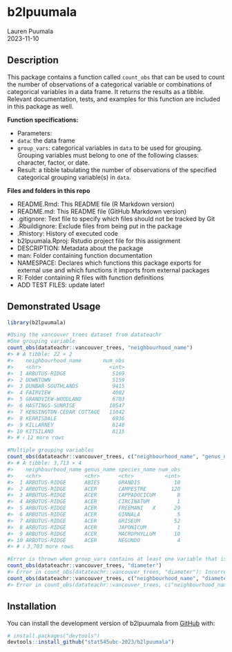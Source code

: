 
<!-- README.md is generated from README.Rmd. Please edit that file -->

# b2lpuumala

Lauren Puumala  
2023-11-10  
<!-- badges: start --> <!-- badges: end -->

## Description

This package contains a function called `count_obs` that can be used to
count the number of observations of a categorical variable or
combinations of categorical variables in a data frame. It returns the
results as a tibble. Relevant documentation, tests, and examples for
this function are included in this package as well.

**Function specifications:**  
- Parameters:  
- `data`: the data frame  
- `group_vars`: categorical variables in `data` to be used for grouping.
Grouping variables must belong to one of the following classes:
character, factor, or date.  
- Result: a tibble tabulating the number of observations of the
specified categorical grouping variable(s) in `data`.

**Files and folders in this repo**  
- README.Rmd: This README file (R Markdown version)  
- README.md: This README file (GitHub Markdown version)  
- .gitignore: Text file to specify which files should not be tracked by
Git  
- .Rbuildignore: Exclude files from being put in the package  
- .Rhistory: History of executed code  
- b2lpuumala.Rproj: Rstudio project file for this assignment  
- DESCRIPTION: Metadata about the package  
- man: Folder containing function documentation  
- NAMESPACE: Declares which functions this package exports for external
use and which functions it imports from external packages  
- R: Folder containing R files with function definitions  
- ADD TEST FILES: update later!

## Demonstrated Usage

``` r
library(b2lpuumala)

#Using the vancouver_trees dataset from datateachr
#One grouping variable
count_obs(datateachr::vancouver_trees, "neighbourhood_name")
#> # A tibble: 22 × 2
#>    neighbourhood_name       num_obs
#>    <chr>                      <int>
#>  1 ARBUTUS-RIDGE               5169
#>  2 DOWNTOWN                    5159
#>  3 DUNBAR-SOUTHLANDS           9415
#>  4 FAIRVIEW                    4002
#>  5 GRANDVIEW-WOODLAND          6703
#>  6 HASTINGS-SUNRISE           10547
#>  7 KENSINGTON-CEDAR COTTAGE   11042
#>  8 KERRISDALE                  6936
#>  9 KILLARNEY                   6148
#> 10 KITSILANO                   8115
#> # ℹ 12 more rows

#Multiple grouping variables
count_obs(datateachr::vancouver_trees, c("neighbourhood_name", "genus_name", "species_name"))
#> # A tibble: 3,713 × 4
#>    neighbourhood_name genus_name species_name num_obs
#>    <chr>              <chr>      <chr>          <int>
#>  1 ARBUTUS-RIDGE      ABIES      GRANDIS           18
#>  2 ARBUTUS-RIDGE      ACER       CAMPESTRE        120
#>  3 ARBUTUS-RIDGE      ACER       CAPPADOCICUM       8
#>  4 ARBUTUS-RIDGE      ACER       CIRCINATUM         1
#>  5 ARBUTUS-RIDGE      ACER       FREEMANI   X      29
#>  6 ARBUTUS-RIDGE      ACER       GINNALA            5
#>  7 ARBUTUS-RIDGE      ACER       GRISEUM           52
#>  8 ARBUTUS-RIDGE      ACER       JAPONICUM          1
#>  9 ARBUTUS-RIDGE      ACER       MACROPHYLLUM      10
#> 10 ARBUTUS-RIDGE      ACER       NEGUNDO            4
#> # ℹ 3,703 more rows

#Error is thrown when group_vars contains at least one variable that is the wrong class
count_obs(datateachr::vancouver_trees, "diameter")
#> Error in count_obs(datateachr::vancouver_trees, "diameter"): Incorrect grouping variable class. Ensure all group_vars are of class chr, fct, or date.
count_obs(datateachr::vancouver_trees, c("neighbourhood_name", "diameter"))
#> Error in count_obs(datateachr::vancouver_trees, c("neighbourhood_name", : Incorrect grouping variable class. Ensure all group_vars are of class chr, fct, or date.
```

## Installation

You can install the development version of b2lpuumala from
[GitHub](https://github.com/) with:

``` r
# install.packages("devtools")
devtools::install_github("stat545ubc-2023/b2lpuumala")
```
